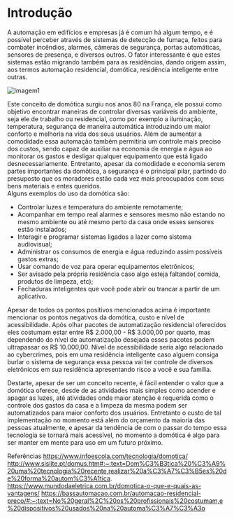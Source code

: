 # Introdução 
A automação em edifícios e empresas já é comum há algum tempo, e é possível perceber através de sistemas de detecção de fumaça, feitos para combater incêndios, alarmes, câmeras de segurança, portas automáticas, sensores de presença, e diversos outros. O fator interessante é que estes sistemas estão migrando também para as residências, dando origem assim, aos termos automação residencial, domótica, residência inteligente entre outras.<br />

![Imagem1](https://i.imgur.com/FqtKcqL.jpg)

Este conceito de domótica surgiu nos anos 80 na França, ele possui como objetivo encontrar maneiras de controlar diversas variáveis do ambiente, seja ele de trabalho ou residencial, como por exemplo a iluminação, temperatura, segurança de maneira automática introduzindo um maior conforto e melhoria na vida dos seus usuários. Além de aumentar a comodidade essa automação também permitiria um controle mais preciso dos custos, sendo capaz de auxiliar na economia de energia e água ao monitorar os gastos e desligar qualquer equipamento que está ligado desnecessariamente. Entretanto, apesar da comodidade e economia serem partes importantes da domótica, a segurança é o principal pilar, partindo do presuposto que os moradores estão cada vez mais preocupados com seus bens materiais e entes queridos.<br >Alguns exemplos do uso da domótica são:<br >
* Controlar luzes e temperatura do ambiente remotamente;
* Acompanhar em tempo real alarmes e sensores mesmo não estando no mesmo ambiente ou até mesmo perto da casa onde esses sensores estão instalados;
* Interagir e programar sistemas ligados a lazer como sistema audiovisual;
* Administrar os consumos de energia e água reduzindo assim possíveis gastos extras;
* Usar comando de voz para operar equipamentos eletrônicos;
* Ser avisado pela própria residência caso algo esteja faltando( comida, produtos de limpeza, etc);
* Fechaduras inteligentes que você pode abrir ou trancar a partir de um aplicativo. <br >


Apesar de todos os pontos positivos mencionados acima é importante mencionar os pontos negativos da domótica, custo e nível de acessibilidade. Após olhar pacotes de automatização residencial oferecidos eles costumam estar entre R$ 2.000,00 - R$ 3.000,00 por quarto, mas dependendo do nível de automatização desejada esses pacotes podem ultrapassar os R$ 10.000,00. Nível de acessibilidade seria algo relacionado ao cybercrimes, pois em uma residência inteligente caso alguem consiga burlar o sistema de segurança essa pessoa vai ter controle de diversos eletrônicos em sua residência apresentando risco a você e sua família.

Destarte, apesar de ser um conceito recente, é fácil entender o valor que a domótica oferece, desde de as atividades mais simples como acender e apagar as luzes, até atividades onde maior atenção é requerida como o controle dos gastos da casa e a limpeza da mesma podem ser automatizados para maior conforto dos usuários. Entretanto o custo de tal implementação no momento está além do orçamento da maioria das pessoas atualmente, e apesar da tendência de com o passar do tempo essa tecnologia se tornará mais acessível, no momento a domótica é algo para ser manter em mente para uso em um futuro próximo. <br />                 


Referências
https://www.infoescola.com/tecnologia/domotica/
http://www.sislite.pt/domus.htm#:~:text=Dom%C3%B3tica%20%C3%A9%20uma%20tecnologia%20recente,realizar%20a%C3%A7%C3%B5es%20de%20forma%20autom%C3%A1tica.
https://www.mundodaeletrica.com.br/domotica-o-que-e-quais-as-vantagens/
https://bassautomacao.com.br/automacao-residencial-preco/#:~:text=No%20geral%2C%20os%20profissionais%20costumam,e%20dispositivos%20usados%20na%20automa%C3%A7%C3%A3o
